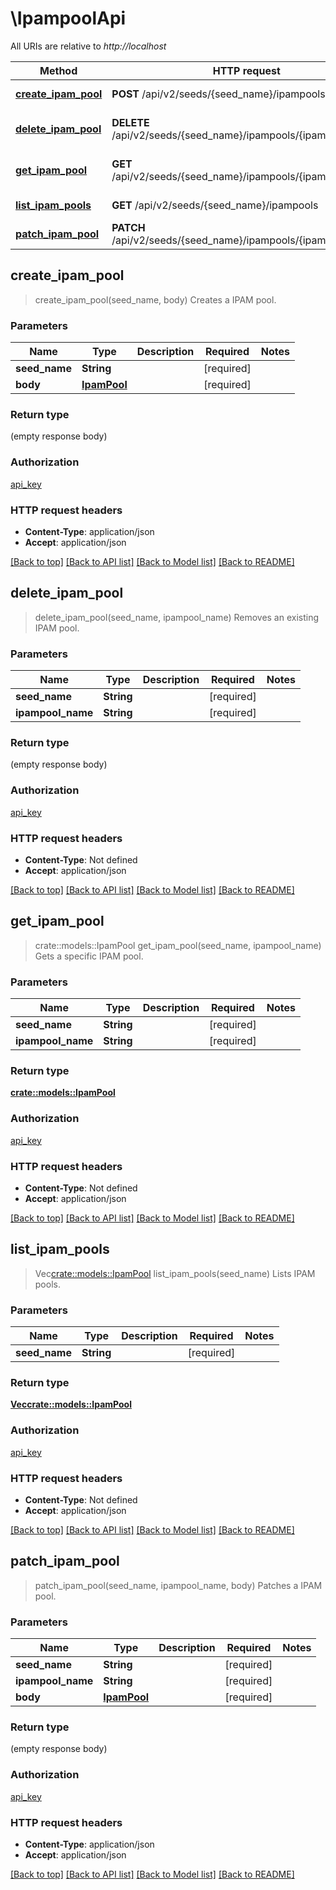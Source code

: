 # \IpampoolApi

All URIs are relative to *http://localhost*

Method | HTTP request | Description
------------- | ------------- | -------------
[**create_ipam_pool**](IpampoolApi.md#create_ipam_pool) | **POST** /api/v2/seeds/{seed_name}/ipampools | Creates a IPAM pool.
[**delete_ipam_pool**](IpampoolApi.md#delete_ipam_pool) | **DELETE** /api/v2/seeds/{seed_name}/ipampools/{ipampool_name} | Removes an existing IPAM pool.
[**get_ipam_pool**](IpampoolApi.md#get_ipam_pool) | **GET** /api/v2/seeds/{seed_name}/ipampools/{ipampool_name} | Gets a specific IPAM pool.
[**list_ipam_pools**](IpampoolApi.md#list_ipam_pools) | **GET** /api/v2/seeds/{seed_name}/ipampools | Lists IPAM pools.
[**patch_ipam_pool**](IpampoolApi.md#patch_ipam_pool) | **PATCH** /api/v2/seeds/{seed_name}/ipampools/{ipampool_name} | Patches a IPAM pool.



## create_ipam_pool

> create_ipam_pool(seed_name, body)
Creates a IPAM pool.

### Parameters


Name | Type | Description  | Required | Notes
------------- | ------------- | ------------- | ------------- | -------------
**seed_name** | **String** |  | [required] |
**body** | [**IpamPool**](IpamPool.md) |  | [required] |

### Return type

 (empty response body)

### Authorization

[api_key](../README.md#api_key)

### HTTP request headers

- **Content-Type**: application/json
- **Accept**: application/json

[[Back to top]](#) [[Back to API list]](../README.md#documentation-for-api-endpoints) [[Back to Model list]](../README.md#documentation-for-models) [[Back to README]](../README.md)


## delete_ipam_pool

> delete_ipam_pool(seed_name, ipampool_name)
Removes an existing IPAM pool.

### Parameters


Name | Type | Description  | Required | Notes
------------- | ------------- | ------------- | ------------- | -------------
**seed_name** | **String** |  | [required] |
**ipampool_name** | **String** |  | [required] |

### Return type

 (empty response body)

### Authorization

[api_key](../README.md#api_key)

### HTTP request headers

- **Content-Type**: Not defined
- **Accept**: application/json

[[Back to top]](#) [[Back to API list]](../README.md#documentation-for-api-endpoints) [[Back to Model list]](../README.md#documentation-for-models) [[Back to README]](../README.md)


## get_ipam_pool

> crate::models::IpamPool get_ipam_pool(seed_name, ipampool_name)
Gets a specific IPAM pool.

### Parameters


Name | Type | Description  | Required | Notes
------------- | ------------- | ------------- | ------------- | -------------
**seed_name** | **String** |  | [required] |
**ipampool_name** | **String** |  | [required] |

### Return type

[**crate::models::IpamPool**](IPAMPool.md)

### Authorization

[api_key](../README.md#api_key)

### HTTP request headers

- **Content-Type**: Not defined
- **Accept**: application/json

[[Back to top]](#) [[Back to API list]](../README.md#documentation-for-api-endpoints) [[Back to Model list]](../README.md#documentation-for-models) [[Back to README]](../README.md)


## list_ipam_pools

> Vec<crate::models::IpamPool> list_ipam_pools(seed_name)
Lists IPAM pools.

### Parameters


Name | Type | Description  | Required | Notes
------------- | ------------- | ------------- | ------------- | -------------
**seed_name** | **String** |  | [required] |

### Return type

[**Vec<crate::models::IpamPool>**](IPAMPool.md)

### Authorization

[api_key](../README.md#api_key)

### HTTP request headers

- **Content-Type**: Not defined
- **Accept**: application/json

[[Back to top]](#) [[Back to API list]](../README.md#documentation-for-api-endpoints) [[Back to Model list]](../README.md#documentation-for-models) [[Back to README]](../README.md)


## patch_ipam_pool

> patch_ipam_pool(seed_name, ipampool_name, body)
Patches a IPAM pool.

### Parameters


Name | Type | Description  | Required | Notes
------------- | ------------- | ------------- | ------------- | -------------
**seed_name** | **String** |  | [required] |
**ipampool_name** | **String** |  | [required] |
**body** | [**IpamPool**](IpamPool.md) |  | [required] |

### Return type

 (empty response body)

### Authorization

[api_key](../README.md#api_key)

### HTTP request headers

- **Content-Type**: application/json
- **Accept**: application/json

[[Back to top]](#) [[Back to API list]](../README.md#documentation-for-api-endpoints) [[Back to Model list]](../README.md#documentation-for-models) [[Back to README]](../README.md)

